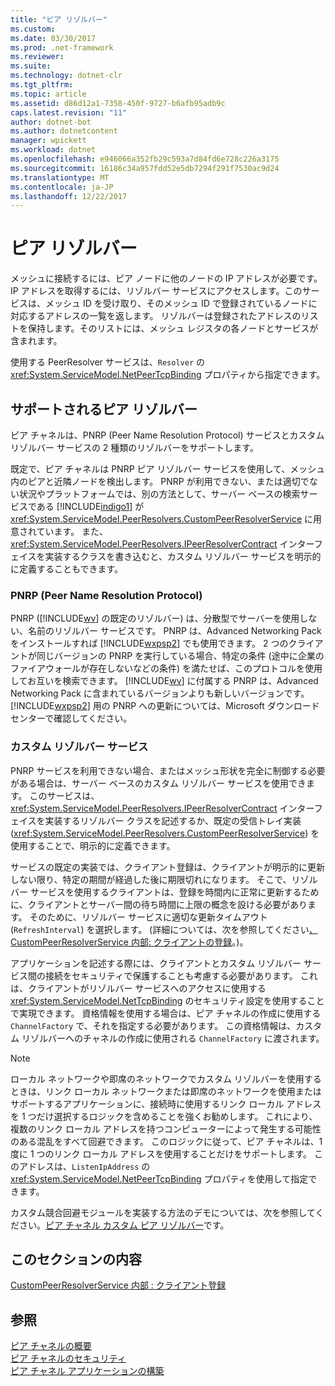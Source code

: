 ```yaml
---
title: "ピア リゾルバー"
ms.custom: 
ms.date: 03/30/2017
ms.prod: .net-framework
ms.reviewer: 
ms.suite: 
ms.technology: dotnet-clr
ms.tgt_pltfrm: 
ms.topic: article
ms.assetid: d86d12a1-7358-450f-9727-b6afb95adb9c
caps.latest.revision: "11"
author: dotnet-bot
ms.author: dotnetcontent
manager: wpickett
ms.workload: dotnet
ms.openlocfilehash: e946066a352fb29c593a7d84fd6e728c226a3175
ms.sourcegitcommit: 16186c34a957fdd52e5db7294f291f7530ac9d24
ms.translationtype: MT
ms.contentlocale: ja-JP
ms.lasthandoff: 12/22/2017
---
```

# <a name="peer-resolvers"></a>ピア リゾルバー
メッシュに接続するには、ピア ノードに他のノードの IP アドレスが必要です。 IP アドレスを取得するには、リゾルバー サービスにアクセスします。このサービスは、メッシュ ID を受け取り、そのメッシュ ID で登録されているノードに対応するアドレスの一覧を返します。 リゾルバーは登録されたアドレスのリストを保持します。そのリストには、メッシュ レジスタの各ノードとサービスが含まれます。  
  
 使用する PeerResolver サービスは、`Resolver` の <xref:System.ServiceModel.NetPeerTcpBinding> プロパティから指定できます。  
  
## <a name="supported-peer-resolvers"></a>サポートされるピア リゾルバー  
 ピア チャネルは、PNRP (Peer Name Resolution Protocol) サービスとカスタム リゾルバー サービスの 2 種類のリゾルバーをサポートします。  
  
 既定で、ピア チャネルは PNRP ピア リゾルバー サービスを使用して、メッシュ内のピアと近隣ノードを検出します。 PNRP が利用できない、または適切でない状況やプラットフォームでは、別の方法として、サーバー ベースの検索サービスである [!INCLUDE[indigo1](../../../../includes/indigo1-md.md)] が <xref:System.ServiceModel.PeerResolvers.CustomPeerResolverService> に用意されています。 また、<xref:System.ServiceModel.PeerResolvers.IPeerResolverContract> インターフェイスを実装するクラスを書き込むと、カスタム リゾルバー サービスを明示的に定義することもできます。  
  
### <a name="peer-name-resolution-protocol-pnrp"></a>PNRP (Peer Name Resolution Protocol)  
 PNRP ([!INCLUDE[wv](../../../../includes/wv-md.md)] の既定のリゾルバー) は、分散型でサーバーを使用しない、名前のリゾルバー サービスです。 PNRP は、Advanced Networking Pack をインストールすれば [!INCLUDE[wxpsp2](../../../../includes/wxpsp2-md.md)] でも使用できます。 2 つのクライアントが同じバージョンの PNRP を実行している場合、特定の条件 (途中に企業のファイアウォールが存在しないなどの条件) を満たせば、このプロトコルを使用してお互いを検索できます。 [!INCLUDE[wv](../../../../includes/wv-md.md)] に付属する PNRP は、Advanced Networking Pack に含まれているバージョンよりも新しいバージョンです。 [!INCLUDE[wxpsp2](../../../../includes/wxpsp2-md.md)] 用の PNRP への更新については、Microsoft ダウンロード センターで確認してください。  
  
### <a name="custom-resolver-services"></a>カスタム リゾルバー サービス  
 PNRP サービスを利用できない場合、またはメッシュ形状を完全に制御する必要がある場合は、サーバー ベースのカスタム リゾルバー サービスを使用できます。 このサービスは、<xref:System.ServiceModel.PeerResolvers.IPeerResolverContract> インターフェイスを実装するリゾルバー クラスを記述するか、既定の受信トレイ実装 (<xref:System.ServiceModel.PeerResolvers.CustomPeerResolverService>) を使用することで、明示的に定義できます。  
  
 サービスの既定の実装では、クライアント登録は、クライアントが明示的に更新しない限り、特定の期間が経過した後に期限切れになります。 そこで、リゾルバー サービスを使用するクライアントは、登録を時間内に正常に更新するために、クライアントとサーバー間の待ち時間に上限の概念を設ける必要があります。 そのために、リゾルバー サービスに適切な更新タイムアウト (`RefreshInterval`) を選択します。 (詳細については、次を参照してください[、CustomPeerResolverService 内部: クライアントの登録](../../../../docs/framework/wcf/feature-details/inside-the-custompeerresolverservice-client-registrations.md)。)。  
  
 アプリケーションを記述する際には、クライアントとカスタム リゾルバー サービス間の接続をセキュリティで保護することも考慮する必要があります。 これは、クライアントがリゾルバー サービスへのアクセスに使用する <xref:System.ServiceModel.NetTcpBinding> のセキュリティ設定を使用することで実現できます。 資格情報を使用する場合は、ピア チャネルの作成に使用する `ChannelFactory` で、それを指定する必要があります。 この資格情報は、カスタム リゾルバーへのチャネルの作成に使用される `ChannelFactory` に渡されます。  
  
> [!NOTE]
>  ローカル ネットワークや即席のネットワークでカスタム リゾルバーを使用するときは、リンク ローカル ネットワークまたは即席のネットワークを使用またはサポートするアプリケーションに、接続時に使用するリンク ローカル アドレスを 1 つだけ選択するロジックを含めることを強くお勧めします。 これにより、複数のリンク ローカル アドレスを持つコンピューターによって発生する可能性のある混乱をすべて回避できます。 このロジックに従って、ピア チャネルは、1 度に 1 つのリンク ローカル アドレスを使用することだけをサポートします。 このアドレスは、`ListenIpAddress` の <xref:System.ServiceModel.NetPeerTcpBinding> プロパティを使用して指定できます。  
  
 カスタム競合回避モジュールを実装する方法のデモについては、次を参照してください。[ピア チャネル カスタム ピア リゾルバー](http://msdn.microsoft.com/en-us/5b75a2bb-7ff1-4a14-abe7-3debf0537d23)です。  
  
## <a name="in-this-section"></a>このセクションの内容  
 [CustomPeerResolverService 内部 : クライアント登録](../../../../docs/framework/wcf/feature-details/inside-the-custompeerresolverservice-client-registrations.md)  
  
## <a name="see-also"></a>参照  
 [ピア チャネルの概要](../../../../docs/framework/wcf/feature-details/peer-channel-concepts.md)  
 [ピア チャネルのセキュリティ](../../../../docs/framework/wcf/feature-details/peer-channel-security.md)  
 [ピア チャネル アプリケーションの構築](../../../../docs/framework/wcf/feature-details/building-a-peer-channel-application.md)

